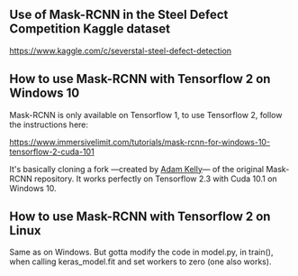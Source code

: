 ## Use of Mask-RCNN in the Steel Defect Competition Kaggle dataset

https://www.kaggle.com/c/severstal-steel-defect-detection



## How to use Mask-RCNN with Tensorflow 2 on Windows 10
Mask-RCNN is only available on Tensorflow 1, to use Tensorflow 2, follow the instructions here:

https://www.immersivelimit.com/tutorials/mask-rcnn-for-windows-10-tensorflow-2-cuda-101

It's basically cloning a fork —created by [Adam Kelly](https://github.com/akTwelve)— of the original Mask-RCNN repository. It works perfectly on Tensorflow 2.3 with Cuda 10.1 on Windows 10.


## How to use Mask-RCNN with Tensorflow 2 on Linux
Same as on Windows. But gotta modify the code in model.py, in train(), when calling keras_model.fit and set workers to zero (one also works). 
